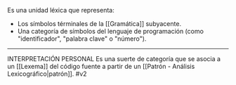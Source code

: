 Es una unidad léxica que representa:
- Los símbolos términales de la [[Gramática]] subyacente.
- Una categoría de símbolos del lenguaje de programación (como "identificador", "palabra clave" o "número").
***
INTERPRETACIÓN PERSONAL
Es una suerte de categoría que se asocia a un [[Lexema]] del código fuente a partir de un [[Patrón - Análisis Lexicográfico|patrón]].
#v2 